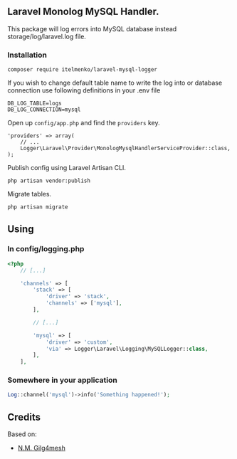 ## Laravel Monolog MySQL Handler.

This package will log errors into MySQL database instead storage/log/laravel.log file.

### Installation

~~~
composer require itelmenko/laravel-mysql-logger
~~~

If you wish to change default table name to write the log into or database connection use following definitions in your .env file

~~~
DB_LOG_TABLE=logs
DB_LOG_CONNECTION=mysql
~~~

Open up `config/app.php` and find the `providers` key.

~~~
'providers' => array(
    // ...
    Logger\Laravel\Provider\MonologMysqlHandlerServiceProvider::class,
);
~~~

Publish config using Laravel Artisan CLI.

~~~
php artisan vendor:publish
~~~

Migrate tables.

~~~
php artisan migrate
~~~

## Using

### In config/logging.php
```php
<?php
    // [...]

    'channels' => [
        'stack' => [
            'driver' => 'stack',
            'channels' => ['mysql'],
        ],

        // [...]

        'mysql' => [
            'driver' => 'custom',
            'via' => Logger\Laravel\Logging\MySQLLogger::class,
        ],
    ],
```

### Somewhere in your application

```php
Log::channel('mysql')->info('Something happened!');
```

## Credits

Based on:

- [N.M. Gilg4mesh](https://raw.githubusercontent.com/Gilg4mesh/monolog-mysql/) 
